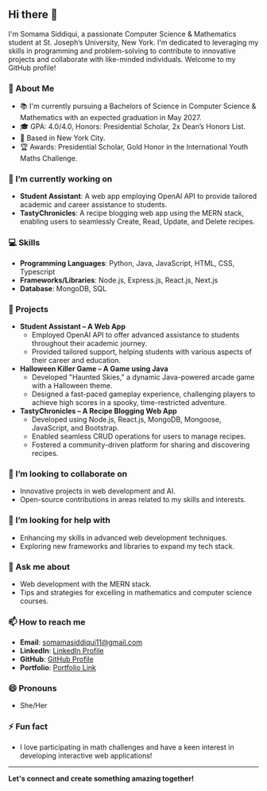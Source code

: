## Hi there 👋

I'm Somama Siddiqui, a passionate Computer Science & Mathematics student at St. Joseph’s University, New York. I'm dedicated to leveraging my skills in programming and problem-solving to contribute to innovative projects and collaborate with like-minded individuals. Welcome to my GitHub profile!

### 🌱 About Me
- 📚 I'm currently pursuing a Bachelors of Science in Computer Science & Mathematics with an expected graduation in May 2027.
- 🎓 GPA: 4.0/4.0, Honors: Presidential Scholar, 2x Dean’s Honors List.
- 📍 Based in New York City.
- 🏆 Awards: Presidential Scholar, Gold Honor in the International Youth Maths Challenge.

### 🔭 I’m currently working on
- **Student Assistant**: A web app employing OpenAI API to provide tailored academic and career assistance to students.
- **TastyChronicles**: A recipe blogging web app using the MERN stack, enabling users to seamlessly Create, Read, Update, and Delete recipes.

### 💻 Skills
- **Programming Languages**: Python, Java, JavaScript, HTML, CSS, Typescript
- **Frameworks/Libraries**: Node.js, Express.js, React.js, Next.js
- **Database**: MongoDB, SQL

### 🌟 Projects
- **Student Assistant – A Web App**
  - Employed OpenAI API to offer advanced assistance to students throughout their academic journey.
  - Provided tailored support, helping students with various aspects of their career and education.
- **Halloween Killer Game – A Game using Java**
  - Developed "Haunted Skies," a dynamic Java-powered arcade game with a Halloween theme.
  - Designed a fast-paced gameplay experience, challenging players to achieve high scores in a spooky, time-restricted adventure.
- **TastyChronicles – A Recipe Blogging Web App**
  - Developed using Node.js, React.js, MongoDB, Mongoose, JavaScript, and Bootstrap.
  - Enabled seamless CRUD operations for users to manage recipes.
  - Fostered a community-driven platform for sharing and discovering recipes.

### 👯 I’m looking to collaborate on
- Innovative projects in web development and AI.
- Open-source contributions in areas related to my skills and interests.

### 🤔 I’m looking for help with
- Enhancing my skills in advanced web development techniques.
- Exploring new frameworks and libraries to expand my tech stack.

### 💬 Ask me about
- Web development with the MERN stack.
- Tips and strategies for excelling in mathematics and computer science courses.

### 📫 How to reach me
- **Email**: somamasiddiqui11@gmail.com
- **LinkedIn**: [LinkedIn Profile](https://www.linkedin.com/in/somama-siddiqui)
- **GitHub**: [GitHub Profile](https://github.com/Somama12)
- **Portfolio**: [Portfolio Link](https://your-portfolio-link.com)

### 😄 Pronouns
- She/Her

### ⚡ Fun fact
- I love participating in math challenges and have a keen interest in developing interactive web applications!

---

**Let's connect and create something amazing together!**
